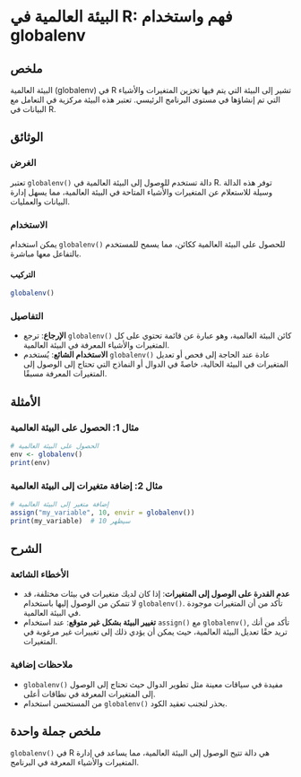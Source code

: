 <!--
Meta Description: # البيئة العالمية في R: فهم واستخدام globalenv ## ملخص البيئة العالمية (globalenv) في R تشير إلى البيئة التي يتم فيها تخزين المتغيرات والأشياء التي تم...
Meta Keywords: البيئة, العالمية, globalenv, إلى, المتغيرات
-->

# البيئة العالمية في R: فهم واستخدام globalenv

## ملخص
البيئة العالمية (globalenv) في R تشير إلى البيئة التي يتم فيها تخزين المتغيرات والأشياء التي تم إنشاؤها في مستوى البرنامج الرئيسي. تعتبر هذه البيئة مركزية في التعامل مع البيانات في R.

## الوثائق
### الغرض
تعتبر `globalenv()` دالة تستخدم للوصول إلى البيئة العالمية في R. توفر هذه الدالة وسيلة للاستعلام عن المتغيرات والأشياء المتاحة في البيئة العالمية، مما يسهل إدارة البيانات والعمليات.

### الاستخدام
يمكن استخدام `globalenv()` للحصول على البيئة العالمية ككائن، مما يسمح للمستخدم بالتفاعل معها مباشرة. 

#### التركيب
```R
globalenv()
```

### التفاصيل
- **الإرجاع**: ترجع `globalenv()` كائن البيئة العالمية، وهو عبارة عن قائمة تحتوي على كل المتغيرات والأشياء المعرفة في البيئة العالمية.
- **الاستخدام الشائع**: يُستخدم `globalenv()` عادة عند الحاجة إلى فحص أو تعديل المتغيرات في البيئة الحالية، خاصةً في الدوال أو النماذج التي تحتاج إلى الوصول إلى المتغيرات المعرفة مسبقًا.

## الأمثلة
### مثال 1: الحصول على البيئة العالمية
```R
# الحصول على البيئة العالمية
env <- globalenv()
print(env)
```

### مثال 2: إضافة متغيرات إلى البيئة العالمية
```R
# إضافة متغير إلى البيئة العالمية
assign("my_variable", 10, envir = globalenv())
print(my_variable)  # سيظهر 10
```

## الشرح
### الأخطاء الشائعة
- **عدم القدرة على الوصول إلى المتغيرات**: إذا كان لديك متغيرات في بيئات مختلفة، قد لا تتمكن من الوصول إليها باستخدام `globalenv()`. تأكد من أن المتغيرات موجودة في البيئة العالمية.
- **تغيير البيئة بشكل غير متوقع**: عند استخدام `assign()` مع `globalenv()`, تأكد من أنك تريد حقًا تعديل البيئة العالمية، حيث يمكن أن يؤدي ذلك إلى تغييرات غير مرغوبة في المتغيرات.

### ملاحظات إضافية
- `globalenv()` مفيدة في سياقات معينة مثل تطوير الدوال حيث تحتاج إلى الوصول إلى المتغيرات المعرفة في نطاقات أعلى.
- من المستحسن استخدام `globalenv()` بحذر لتجنب تعقيد الكود.

## ملخص جملة واحدة
`globalenv()` في R هي دالة تتيح الوصول إلى البيئة العالمية، مما يساعد في إدارة المتغيرات والأشياء المعرفة في البرنامج.